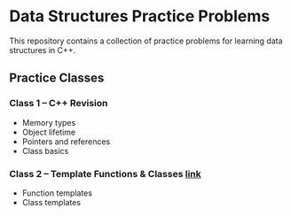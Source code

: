 # Data Structures Practice Problems

This repository contains a collection of practice problems for learning data structures in C++.

## Practice Classes

### Class 1 – C++ Revision
- Memory types
- Object lifetime
- Pointers and references
- Class basics

### Class 2 – Template Functions & Classes [link](templates.md)
- Function templates
- Class templates
